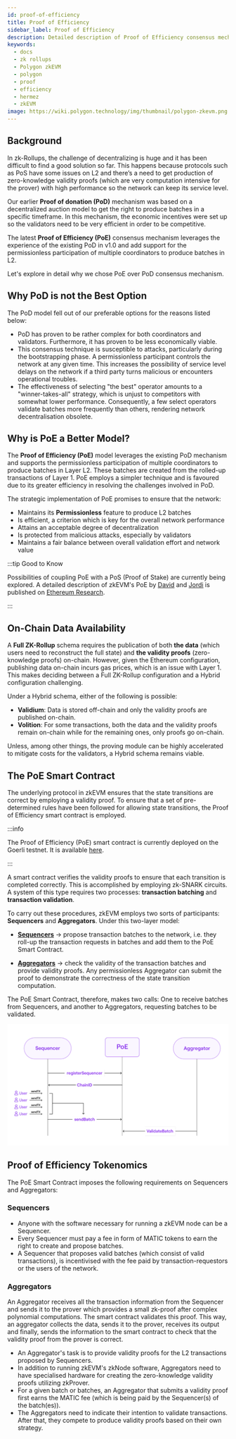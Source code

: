 ```yaml
---
id: proof-of-efficiency
title: Proof of Efficiency
sidebar_label: Proof of Efficiency
description: Detailed description of Proof of Efficiency consensus mechanism
keywords:
  - docs
  - zk rollups
  - Polygon zkEVM
  - polygon
  - proof
  - efficiency
  - hermez
  - zkEVM
image: https://wiki.polygon.technology/img/thumbnail/polygon-zkevm.png
---
```


## Background

In zk-Rollups, the challenge of decentralizing is huge and it has been difficult to find a good solution so far. This happens because protocols such as PoS have some issues on L2 and there’s a need to get production of zero-knowledge validity proofs (which are very computation intensive for the prover) with high performance so the network can keep its service level.

Our earlier **Proof of donation (PoD)** mechanism was based on a decentralized auction model to get the right to produce batches in a specific timeframe. In this mechanism, the economic incentives were set up so the validators need to be very efficient in order to be competitive.

The latest **Proof of Efficiency (PoE)** consensus mechanism leverages the experience of the existing PoD in v1.0 and add support for the permissionless participation of multiple coordinators to produce batches in L2.

Let's explore in detail why we chose PoE over PoD consensus mechanism.

## Why PoD is not the Best Option

The PoD model fell out of our preferable options for the reasons listed below:

- PoD has proven to be rather complex for both coordinators and validators. Furthermore, it has proven to be less economically viable.
- This consensus technique is susceptible to attacks, particularly during the bootstrapping phase. A permissionless participant controls the network at any given time. This increases the possibility of service level delays on the network if a third party turns malicious or encounters operational troubles.
- The effectiveness of selecting "the best" operator amounts to a "winner-takes-all" strategy, which is unjust to competitors with somewhat lower performance. Consequently, a few select operators validate batches more frequently than others, rendering network decentralisation obsolete.

## Why is PoE a Better Model?

The **Proof of Efficiency (PoE)** model leverages the existing PoD mechanism and supports the permissionless participation of multiple coordinators to produce batches in Layer L2. These batches are created from the rolled-up transactions of Layer 1. PoE employs a simpler technique and is favoured due to its greater efficiency in resolving the challenges involved in PoD.  

The strategic implementation of PoE promises to ensure that the network: 

- Maintains its **Permissionless** feature to produce L2 batches 
- Is efficient, a criterion which is key for the overall network performance
- Attains an acceptable degree of decentralization
- Is protected from malicious attacks, especially by validators
- Maintains a fair balance between overall validation effort and network value

:::tip Good to Know

Possibilities of coupling PoE with a PoS (Proof of Stake) are currently being explored. A detailed description of zkEVM's PoE by [<ins>David</ins>](https://twitter.com/davidsrz) and [<ins>Jordi</ins>](https://twitter.com/jbaylina) is published on [<ins>Ethereum Research</ins>](https://ethresear.ch/t/proof-of-efficiency-a-new-consensus-mechanism-for-zk-rollups/11988).

:::

## On-Chain Data Availability

A **Full ZK-Rollup** schema requires the publication of both **the data** (which users need to reconstruct the full state) and **the validity proofs** (zero-knowledge proofs) on-chain. However, given the Ethereum configuration, publishing data on-chain incurs gas prices, which is an issue with Layer 1. This makes deciding between a Full ZK-Rollup configuration and a Hybrid configuration challenging.

Under a Hybrid schema, either of the following is possible:

 - **Validium**: Data is stored off-chain and only the validity proofs are published on-chain.
 - **Volition**: For some transactions, both the data and the validity proofs remain on-chain while for the remaining ones, only proofs go on-chain.

Unless, among other things, the proving module can be highly accelerated to mitigate costs for the validators, a Hybrid schema remains viable.

## The PoE Smart Contract

The underlying protocol in zkEVM ensures that the state transitions are correct by employing a validity proof. To ensure that a set of pre-determined rules have been followed for allowing state transitions, the Proof of Efficiency smart contract is employed.

:::info

The Proof of Efficiency (PoE) smart contract is currently deployed on the Goerli testnet. It is available [here](https://goerli.etherscan.io/address/0x14cB06e8dE2222912138F9a062E5a4d9F4821409).

:::

A smart contract verifies the validity proofs to ensure that each transition is completed correctly. This is accomplished by employing zk-SNARK circuits. A system of this type requires two processes: **transaction batching** and **transaction validation**.

To carry out these procedures, zkEVM employs two sorts of participants: **Sequencers** and **Aggregators**. Under this two-layer model: 

- [**Sequencers**](/docs/zkEVM/zknode/overview.md#sequencers) &rarr; propose transaction batches to the network, i.e. they roll-up the transaction requests in batches and add them to the PoE Smart Contract.

- [**Aggregators**](/docs/zkEVM/zknode/overview.md#aggregators) &rarr; check the validity of the transaction batches and provide validity proofs. Any permissionless Aggregator can submit the proof to demonstrate the correctness of the state transition computation.

The PoE Smart Contract, therefore, makes two calls: One to receive batches from Sequencers, and another to Aggregators, requesting batches to be validated.

![Figure 2: Simplified Proof of Efficiency](figures/fig2-simple-poe.png)

## Proof of Efficiency Tokenomics

The PoE Smart Contract imposes the following requirements on Sequencers and Aggregators:

### Sequencers

- Anyone with the software necessary for running a zkEVM node can be a Sequencer. 
- Every Sequencer must pay a fee in form of MATIC tokens to earn the right to create and propose batches. 
- A Sequencer that proposes valid batches (which consist of valid transactions), is incentivised with the fee paid by transaction-requestors or the users of the network. 


### Aggregators

An Aggregator receives all the transaction information from the Sequencer and sends it to the prover which provides a small zk-proof after complex polynomial computations. The smart contract validates this proof. This way, an aggregator collects the data, sends it to the prover, receives its output and finally, sends the information to the smart contract to check that the validity proof from the prover is correct. 

- An Aggregator's task is to provide validity proofs for the L2 transactions proposed by Sequencers.
- In addition to running zkEVM's zkNode software, Aggregators need to have specialised hardware for creating the zero-knowledge validity proofs utilizing zkProver.
- For a given batch or batches, an Aggregator that submits a validity proof first earns the MATIC fee (which is being paid by the Sequencer(s) of the batch(es)).
- The Aggregators need to indicate their intention to validate transactions. After that, they compete to produce validity proofs based on their own strategy.
